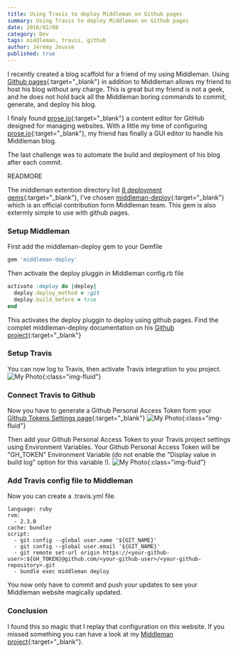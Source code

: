 ```yaml
---
title: Using Travis to deploy Middleman on Github pages
summary: Using Travis to deploy Middleman on Github pages
date: 2016/02/08
category: Dev
tags: middleman, travis, github
author: Jérémy Jousse
published: true
---
```

I recently created a blog scaffold for a friend of my using Middleman.
Using [Github pages](https://pages.github.com/){:target="_blank"} in addition
to Middleman allows my friend to host his blog without any charge.
This is great but my friend is not a geek, and he does not hold back all the
Middleman boring commands to commit, generate, and deploy his blog.

I finaly found [prose.io](http://prose.io/){:target="_blank"} a content editor
for GitHub designed for managing websites. With a little my time of configuring
[prose.io](http://prose.io/){:target="_blank"}, my friend has finally a GUI
editor to handle his Middleman blog.

The last challenge was to automate the build and deployment of his blog after
each commit.

READMORE

The middleman extention directory list [8 deployment gems](https://directory.middlemanapp.com/#/extensions/deployment){:target="_blank"}, I've chosen [middleman-deploy](https://github.com/middleman-contrib/middleman-deploy){:target="_blank"} which is an official contribution form Middleman team.
This gem is also extermly simple to use with github pages.

### Setup Middleman

First add the middleman-deploy gem to your Gemfile

~~~ruby
gem 'middleman-deploy'
~~~

Then activate the deploy pluggin in Middleman config.rb file

~~~ruby
activate :deploy do |deploy|
  deploy.deploy_method = :git
  deploy.build_before = true
end
~~~

This activates the deploy pluggin to deploy using github pages. Find the complet middleman-deploy documentation on his [Github project](https://github.com/middleman-contrib/middleman-deploy){:target="_blank"}


### Setup Travis

You can now log to Travis, then activate Travis integration to you project.
![My Photo](/images/posts/2016-02-08-using-travis-to-deploy-middleman-on-github-pages/enable-your-project-for-travis-build.jpg){:class="img-fluid"}

### Connect Travis to Github

Now you have to generate a Github Personal Access Token form your [Github Tokens Settings page](https://github.com/settings/tokens){:target="_blank"}
![My Photo](/images/posts/2016-02-08-using-travis-to-deploy-middleman-on-github-pages/generate-a-github-personal-access-token.jpg){:class="img-fluid"}


Then add your Github Personal Access Token to your Travis project settings using Environment Variables.
Your Github Personal Access Token will be "GH_TOKEN" Environment Variable (do not enable the "Display value in build log" option for this variable !).
![My Photo](/images/posts/2016-02-08-using-travis-to-deploy-middleman-on-github-pages/add-the-personal-token-to-travis-conf.jpg){:class="img-fluid"}

### Add Travis config file to Middleman

Now you can create a .travis.yml file.

~~~
language: ruby
rvm:
  - 2.3.0
cache: bundler
script:
  - git config --global user.name '${GIT_NAME}'
  - git config --global user.email '${GIT_NAME}'
  - git remote set-url origin https://<your-github-user>:${GH_TOKEN}@github.com/<your-github-user>/<your-github-repository>.git
  - bundle exec middleman deploy
~~~

You now only have to commit and push your updates to see your Middleman website magically updated.

### Conclusion

I found this so magic that I replay that configuration on this website.
If you missed something you can have a look at my [Middleman project](https://github.com/jeremyjousse/jeremyjousse/){:target="_blank"}.
